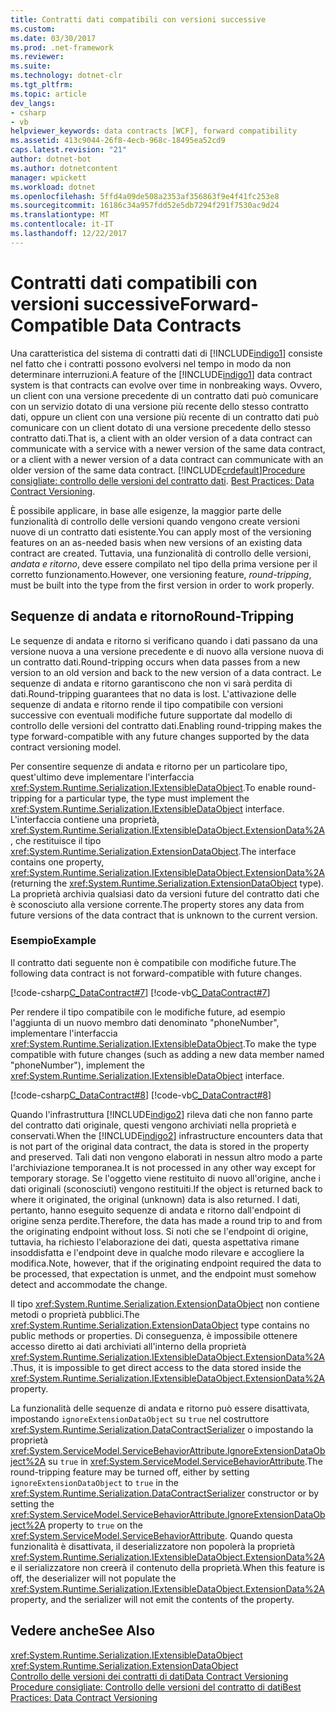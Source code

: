 ```yaml
---
title: Contratti dati compatibili con versioni successive
ms.custom: 
ms.date: 03/30/2017
ms.prod: .net-framework
ms.reviewer: 
ms.suite: 
ms.technology: dotnet-clr
ms.tgt_pltfrm: 
ms.topic: article
dev_langs:
- csharp
- vb
helpviewer_keywords: data contracts [WCF], forward compatibility
ms.assetid: 413c9044-26f8-4ecb-968c-18495ea52cd9
caps.latest.revision: "21"
author: dotnet-bot
ms.author: dotnetcontent
manager: wpickett
ms.workload: dotnet
ms.openlocfilehash: 5ffd4a09de508a2353af356863f9e4f41fc253e8
ms.sourcegitcommit: 16186c34a957fdd52e5db7294f291f7530ac9d24
ms.translationtype: MT
ms.contentlocale: it-IT
ms.lasthandoff: 12/22/2017
---
```

# <a name="forward-compatible-data-contracts"></a><span data-ttu-id="b65b0-102">Contratti dati compatibili con versioni successive</span><span class="sxs-lookup"><span data-stu-id="b65b0-102">Forward-Compatible Data Contracts</span></span>
<span data-ttu-id="b65b0-103">Una caratteristica del sistema di contratti dati di [!INCLUDE[indigo1](../../../../includes/indigo1-md.md)] consiste nel fatto che i contratti possono evolversi nel tempo in modo da non determinare interruzioni.</span><span class="sxs-lookup"><span data-stu-id="b65b0-103">A feature of the [!INCLUDE[indigo1](../../../../includes/indigo1-md.md)] data contract system is that contracts can evolve over time in nonbreaking ways.</span></span> <span data-ttu-id="b65b0-104">Ovvero, un client con una versione precedente di un contratto dati può comunicare con un servizio dotato di una versione più recente dello stesso contratto dati, oppure un client con una versione più recente di un contratto dati può comunicare con un client dotato di una versione precedente dello stesso contratto dati.</span><span class="sxs-lookup"><span data-stu-id="b65b0-104">That is, a client with an older version of a data contract can communicate with a service with a newer version of the same data contract, or a client with a newer version of a data contract can communicate with an older version of the same data contract.</span></span> [!INCLUDE[crdefault](../../../../includes/crdefault-md.md)]<span data-ttu-id="b65b0-105">[Procedure consigliate: controllo delle versioni del contratto dati](../../../../docs/framework/wcf/best-practices-data-contract-versioning.md).</span><span class="sxs-lookup"><span data-stu-id="b65b0-105"> [Best Practices: Data Contract Versioning](../../../../docs/framework/wcf/best-practices-data-contract-versioning.md).</span></span>  
  
 <span data-ttu-id="b65b0-106">È possibile applicare, in base alle esigenze, la maggior parte delle funzionalità di controllo delle versioni quando vengono create versioni nuove di un contratto dati esistente.</span><span class="sxs-lookup"><span data-stu-id="b65b0-106">You can apply most of the versioning features on an as-needed basis when new versions of an existing data contract are created.</span></span> <span data-ttu-id="b65b0-107">Tuttavia, una funzionalità di controllo delle versioni, *andata e ritorno*, deve essere compilato nel tipo della prima versione per il corretto funzionamento.</span><span class="sxs-lookup"><span data-stu-id="b65b0-107">However, one versioning feature, *round-tripping*, must be built into the type from the first version in order to work properly.</span></span>  
  
## <a name="round-tripping"></a><span data-ttu-id="b65b0-108">Sequenze di andata e ritorno</span><span class="sxs-lookup"><span data-stu-id="b65b0-108">Round-Tripping</span></span>  
 <span data-ttu-id="b65b0-109">Le sequenze di andata e ritorno si verificano quando i dati passano da una versione nuova a una versione precedente e di nuovo alla versione nuova di un contratto dati.</span><span class="sxs-lookup"><span data-stu-id="b65b0-109">Round-tripping occurs when data passes from a new version to an old version and back to the new version of a data contract.</span></span> <span data-ttu-id="b65b0-110">Le sequenze di andata e ritorno garantiscono che non vi sarà perdita di dati.</span><span class="sxs-lookup"><span data-stu-id="b65b0-110">Round-tripping guarantees that no data is lost.</span></span> <span data-ttu-id="b65b0-111">L'attivazione delle sequenze di andata e ritorno rende il tipo compatibile con versioni successive con eventuali modifiche future supportate dal modello di controllo delle versioni del contratto dati.</span><span class="sxs-lookup"><span data-stu-id="b65b0-111">Enabling round-tripping makes the type forward-compatible with any future changes supported by the data contract versioning model.</span></span>  
  
 <span data-ttu-id="b65b0-112">Per consentire sequenze di andata e ritorno per un particolare tipo, quest'ultimo deve implementare l'interfaccia <xref:System.Runtime.Serialization.IExtensibleDataObject>.</span><span class="sxs-lookup"><span data-stu-id="b65b0-112">To enable round-tripping for a particular type, the type must implement the <xref:System.Runtime.Serialization.IExtensibleDataObject> interface.</span></span> <span data-ttu-id="b65b0-113">L'interfaccia contiene una proprietà, <xref:System.Runtime.Serialization.IExtensibleDataObject.ExtensionData%2A>, che restituisce il tipo <xref:System.Runtime.Serialization.ExtensionDataObject>.</span><span class="sxs-lookup"><span data-stu-id="b65b0-113">The interface contains one property, <xref:System.Runtime.Serialization.IExtensibleDataObject.ExtensionData%2A> (returning the <xref:System.Runtime.Serialization.ExtensionDataObject> type).</span></span> <span data-ttu-id="b65b0-114">La proprietà archivia qualsiasi dato da versioni future del contratto dati che è sconosciuto alla versione corrente.</span><span class="sxs-lookup"><span data-stu-id="b65b0-114">The property stores any data from future versions of the data contract that is unknown to the current version.</span></span>  
  
### <a name="example"></a><span data-ttu-id="b65b0-115">Esempio</span><span class="sxs-lookup"><span data-stu-id="b65b0-115">Example</span></span>  
 <span data-ttu-id="b65b0-116">Il contratto dati seguente non è compatibile con modifiche future.</span><span class="sxs-lookup"><span data-stu-id="b65b0-116">The following data contract is not forward-compatible with future changes.</span></span>  
  
 [!code-csharp[C_DataContract#7](../../../../samples/snippets/csharp/VS_Snippets_CFX/c_datacontract/cs/source.cs#7)]
 [!code-vb[C_DataContract#7](../../../../samples/snippets/visualbasic/VS_Snippets_CFX/c_datacontract/vb/source.vb#7)]  
  
 <span data-ttu-id="b65b0-117">Per rendere il tipo compatibile con le modifiche future, ad esempio l'aggiunta di un nuovo membro dati denominato "phoneNumber", implementare l'interfaccia <xref:System.Runtime.Serialization.IExtensibleDataObject>.</span><span class="sxs-lookup"><span data-stu-id="b65b0-117">To make the type compatible with future changes (such as adding a new data member named "phoneNumber"), implement the <xref:System.Runtime.Serialization.IExtensibleDataObject> interface.</span></span>  
  
 [!code-csharp[C_DataContract#8](../../../../samples/snippets/csharp/VS_Snippets_CFX/c_datacontract/cs/source.cs#8)]
 [!code-vb[C_DataContract#8](../../../../samples/snippets/visualbasic/VS_Snippets_CFX/c_datacontract/vb/source.vb#8)]  
  
 <span data-ttu-id="b65b0-118">Quando l'infrastruttura [!INCLUDE[indigo2](../../../../includes/indigo2-md.md)] rileva dati che non fanno parte del contratto dati originale, questi vengono archiviati nella proprietà e conservati.</span><span class="sxs-lookup"><span data-stu-id="b65b0-118">When the [!INCLUDE[indigo2](../../../../includes/indigo2-md.md)] infrastructure encounters data that is not part of the original data contract, the data is stored in the property and preserved.</span></span> <span data-ttu-id="b65b0-119">Tali dati non vengono elaborati in nessun altro modo a parte l'archiviazione temporanea.</span><span class="sxs-lookup"><span data-stu-id="b65b0-119">It is not processed in any other way except for temporary storage.</span></span> <span data-ttu-id="b65b0-120">Se l'oggetto viene restituito di nuovo all'origine, anche i dati originali (sconosciuti) vengono restituiti.</span><span class="sxs-lookup"><span data-stu-id="b65b0-120">If the object is returned back to where it originated, the original (unknown) data is also returned.</span></span> <span data-ttu-id="b65b0-121">I dati, pertanto, hanno eseguito sequenze di andata e ritorno dall'endpoint di origine senza perdite.</span><span class="sxs-lookup"><span data-stu-id="b65b0-121">Therefore, the data has made a round trip to and from the originating endpoint without loss.</span></span> <span data-ttu-id="b65b0-122">Si noti che se l'endpoint di origine, tuttavia, ha richiesto l'elaborazione dei dati, questa aspettativa rimane insoddisfatta e l'endpoint deve in qualche modo rilevare e accogliere la modifica.</span><span class="sxs-lookup"><span data-stu-id="b65b0-122">Note, however, that if the originating endpoint required the data to be processed, that expectation is unmet, and the endpoint must somehow detect and accommodate the change.</span></span>  
  
 <span data-ttu-id="b65b0-123">Il tipo <xref:System.Runtime.Serialization.ExtensionDataObject> non contiene metodi o proprietà pubblici.</span><span class="sxs-lookup"><span data-stu-id="b65b0-123">The <xref:System.Runtime.Serialization.ExtensionDataObject> type contains no public methods or properties.</span></span> <span data-ttu-id="b65b0-124">Di conseguenza, è impossibile ottenere accesso diretto ai dati archiviati all'interno della proprietà <xref:System.Runtime.Serialization.IExtensibleDataObject.ExtensionData%2A>.</span><span class="sxs-lookup"><span data-stu-id="b65b0-124">Thus, it is impossible to get direct access to the data stored inside the <xref:System.Runtime.Serialization.IExtensibleDataObject.ExtensionData%2A> property.</span></span>  
  
 <span data-ttu-id="b65b0-125">La funzionalità delle sequenze di andata e ritorno può essere disattivata, impostando `ignoreExtensionDataObject` su `true` nel costruttore <xref:System.Runtime.Serialization.DataContractSerializer> o impostando la proprietà <xref:System.ServiceModel.ServiceBehaviorAttribute.IgnoreExtensionDataObject%2A> su `true` in <xref:System.ServiceModel.ServiceBehaviorAttribute>.</span><span class="sxs-lookup"><span data-stu-id="b65b0-125">The round-tripping feature may be turned off, either by setting `ignoreExtensionDataObject` to `true` in the <xref:System.Runtime.Serialization.DataContractSerializer> constructor or by setting the <xref:System.ServiceModel.ServiceBehaviorAttribute.IgnoreExtensionDataObject%2A> property to `true` on the <xref:System.ServiceModel.ServiceBehaviorAttribute>.</span></span> <span data-ttu-id="b65b0-126">Quando questa funzionalità è disattivata, il deserializzatore non popolerà la proprietà <xref:System.Runtime.Serialization.IExtensibleDataObject.ExtensionData%2A> e il serializzatore non creerà il contenuto della proprietà.</span><span class="sxs-lookup"><span data-stu-id="b65b0-126">When this feature is off, the deserializer will not populate the <xref:System.Runtime.Serialization.IExtensibleDataObject.ExtensionData%2A> property, and the serializer will not emit the contents of the property.</span></span>  
  
## <a name="see-also"></a><span data-ttu-id="b65b0-127">Vedere anche</span><span class="sxs-lookup"><span data-stu-id="b65b0-127">See Also</span></span>  
 <xref:System.Runtime.Serialization.IExtensibleDataObject>  
 <xref:System.Runtime.Serialization.ExtensionDataObject>  
 [<span data-ttu-id="b65b0-128">Controllo delle versioni dei contratti di dati</span><span class="sxs-lookup"><span data-stu-id="b65b0-128">Data Contract Versioning</span></span>](../../../../docs/framework/wcf/feature-details/data-contract-versioning.md)  
 [<span data-ttu-id="b65b0-129">Procedure consigliate: Controllo delle versioni del contratto di dati</span><span class="sxs-lookup"><span data-stu-id="b65b0-129">Best Practices: Data Contract Versioning</span></span>](../../../../docs/framework/wcf/best-practices-data-contract-versioning.md)
